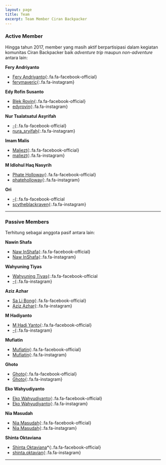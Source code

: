 ```yaml
---
layout: page
title: Team
excerpt: Team Member Ciran Backpacker
---
```

### Active Member

Hingga tahun 2017, member yang masih aktif berpartisipasi dalam kegiatan komunitas Ciran Backpacker baik *adventure trip* maupun *non-adventure* antara lain:

**Fery Andriyanto**

- [Fery Andriyanto](https://facebook.com/fery.andriyanto){:.fa.fa-facebook-official}
- [ferymaveric](https://www.instagram.com/ferymaveric/){:.fa.fa-instagram}

**Edy Rofin Susanto**

- [Blek Rovin](https://facebook.com/100007365459597){:.fa.fa-facebook-official}
- [edyrovin](https://www.instagram/edyrovin){:.fa.fa-instagram}

**Nur Tsalatsatul Asyrifah**

- [-](/){:.fa.fa-facebook-official}
- [nura_sryifah](https://www.instagram.com/nura_syrifah/){:.fa.fa-instagram}

**Imam Malis** 

- [Maliezt](https://facebook.com/maliezt.sevenfoldism){:.fa.fa-facebook-official}
- [maliezt](https://www.instagram.com/maliezt){:.fa.fa-instagram}
 
**M Idlohul Haq Nasyrih**

- [Phate Holloway](https://facebook.com/phateholloway){:.fa.fa-facebook-official}
- [phateholloway](https://www.instagram.com/phateholloway){:.fa.fa-instagram}

**Ori**

- [-](/){:.fa.fa-facebook-official
- [scytheblackraven](https://www.instagram.com/scytheblackraven/){:.fa.fa-instagram}
___

### Passive Members

Terhitung sebagai anggota pasif antara lain:

**Nawin Shafa**

- [Naw InShafa](https://facebook.com/naw.inshafa){:.fa.fa-facebook-official}
- [Naw InShafa](/){:.fa.fa-instagram}

**Wahyuning Tiyas**

- [Wahyuning Tiyas](https://facebook.com/tyaz.c.qmue){:.fa.fa-facebook-official
- [-](/){:.fa.fa-instagram}

**Aziz Azhar**

- [Sa Li Bong](https://facebook.com/100000772036574){:.fa.fa-facebook-official}
- [Aziz Azhar](/){:.fa.fa-instagram}

**M Hadiyanto**

- [M Hadi Yanto](https://facebook.com/muntahid){:.fa.fa-facebook-official}
- [-](/){:.fa.fa-instagram}

**Mufiatin**

- [Mufiatin](/){:.fa.fa-facebook-official}
- [Mufiatin](/){:.fa.fa-instagram}

**Ghoto**

- [Ghoto](/){:.fa.fa-facebook-official}
- [Ghoto](/){:.fa.fa-instagram}


**Eko Wahyudiyanto**

- [Eko Wahyudiyanto](/){:.fa.fa-facebook-official}
- [Eko Wahyudiyanto](/){:.fa.fa-instagram}

**Nia Masudah**

- [Nia Masudah](/){:.fa.fa-facebook-official}
- [Nia Masudah](/){:.fa.fa-instagram}

**Shinta Oktaviana**

- [Shinta Oktaviana](https://facebook.com/100000357524498)*{:.fa.fa-facebook-official}
- [shinta.oktavian](https://instagram.com/shinta.oktavian){:.fa.fa-instagram}
___
